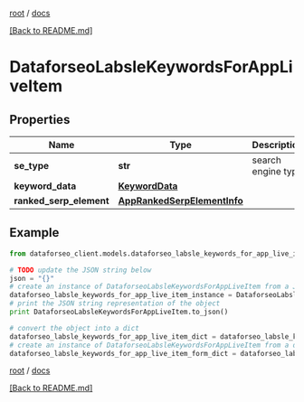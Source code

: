 [root](./../ "root") / [docs](./ "docs")

[[Back to README.md]](./../README.md "[Back to README.md]")

# DataforseoLabsleKeywordsForAppLiveItem

## Properties

Name | Type | Description | Notes
------------ | ------------- | ------------- | -------------
**se_type** | **str** | search engine type | [optional]
**keyword_data** | [**KeywordData**](KeywordData.md) |  | [optional]
**ranked_serp_element** | [**AppRankedSerpElementInfo**](AppRankedSerpElementInfo.md) |  | [optional]

## Example

```python
from dataforseo_client.models.dataforseo_labsle_keywords_for_app_live_item import DataforseoLabsleKeywordsForAppLiveItem

# TODO update the JSON string below
json = "{}"
# create an instance of DataforseoLabsleKeywordsForAppLiveItem from a JSON string
dataforseo_labsle_keywords_for_app_live_item_instance = DataforseoLabsleKeywordsForAppLiveItem.from_json(json)
# print the JSON string representation of the object
print DataforseoLabsleKeywordsForAppLiveItem.to_json()

# convert the object into a dict
dataforseo_labsle_keywords_for_app_live_item_dict = dataforseo_labsle_keywords_for_app_live_item_instance.to_dict()
# create an instance of DataforseoLabsleKeywordsForAppLiveItem from a dict
dataforseo_labsle_keywords_for_app_live_item_form_dict = dataforseo_labsle_keywords_for_app_live_item.from_dict(dataforseo_labsle_keywords_for_app_live_item_dict)
```

  

[root](./../ "root") / [docs](./ "docs")

[[Back to README.md]](./../README.md "[Back to README.md]")